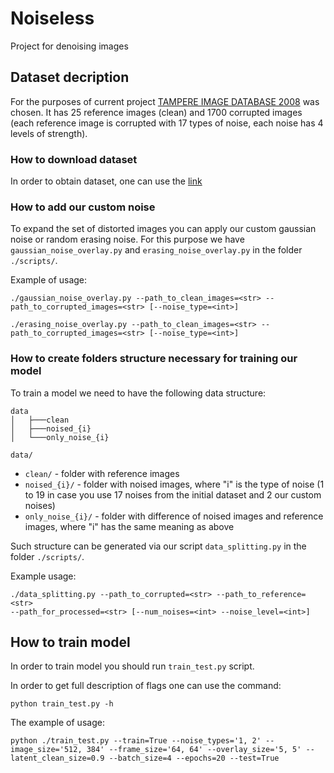 # Noiseless
Project for denoising images

## Dataset decription

For the purposes of current project [TAMPERE IMAGE DATABASE 2008]( http://www.ponomarenko.info/tid2008.htm ) was chosen. It has 25 reference images (clean) and 1700 corrupted images (each reference image is corrupted with 17 types of noise, each noise has 4 levels of strength).

### How to download dataset

In order to obtain dataset, one can use the [link](http://www.ponomarenko.info/tid/tid2008.rar)

### How to add our custom noise

To expand the set of distorted images you can apply our custom gaussian noise or random erasing noise. For this purpose we have ```gaussian_noise_overlay.py``` and ```erasing_noise_overlay.py```  in the folder ```./scripts/```.

Example of usage:

```
./gaussian_noise_overlay.py --path_to_clean_images=<str> --path_to_corrupted_images=<str> [--noise_type=<int>]
```

```
./erasing_noise_overlay.py --path_to_clean_images=<str> --path_to_corrupted_images=<str> [--noise_type=<int>]
```



### How to create folders structure necessary for training our model

To train a model we need to have the following data structure:

```
data
│   ├───clean
│   ├───noised_{i}
│   └───only_noise_{i}
```

```data/```

- ```clean/``` - folder with reference images
- ```noised_{i}/``` -  folder with noised images, where "i" is the type of noise (1 to 19 in case you use 17 noises from the initial dataset and 2 our custom noises)
- ```only_noise_{i}/``` - folder with difference of noised images and reference images, where "i" has the same meaning as above

Such structure can be generated via our script ```data_splitting.py```  in the folder ```./scripts/```.

Example usage:

```
./data_splitting.py --path_to_corrupted=<str> --path_to_reference=<str> 
--path_for_processed=<str> [--num_noises=<int> --noise_level=<int>]
```



## How to train model

In order to train model you should run `train_test.py` script.

In order to get full description of flags one can use the command:

```
python train_test.py -h
```

The example of usage:

```
python ./train_test.py --train=True --noise_types='1, 2' --image_size='512, 384' --frame_size='64, 64' --overlay_size='5, 5' --latent_clean_size=0.9 --batch_size=4 --epochs=20 --test=True
```
